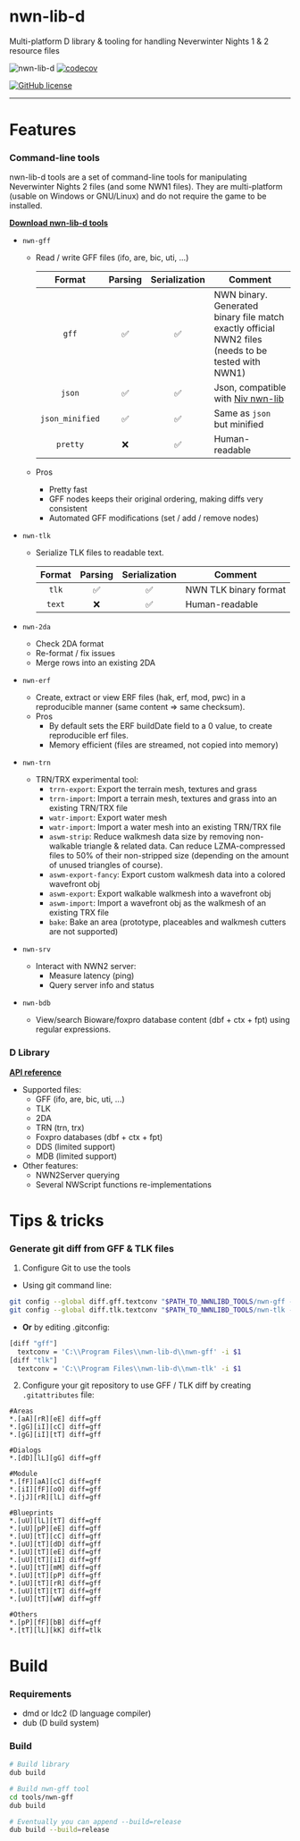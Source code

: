 # nwn-lib-d
Multi-platform D library & tooling for handling Neverwinter Nights 1 & 2 resource files

![nwn-lib-d](https://github.com/CromFr/nwn-lib-d/workflows/nwn-lib-d/badge.svg)
[![codecov](https://codecov.io/gh/CromFr/nwn-lib-d/branch/master/graph/badge.svg)](https://codecov.io/gh/CromFr/nwn-lib-d)

[![GitHub license](https://img.shields.io/badge/license-GPL%203.0-blue.svg)](https://raw.githubusercontent.com/CromFr/nwn-lib-d/master/LICENSE)

---

# Features

### Command-line tools

nwn-lib-d tools are a set of command-line tools for manipulating Neverwinter
Nights 2 files (and some NWN1 files). They are multi-platform (usable on Windows
or GNU/Linux) and do not require the game to be installed.

__[Download nwn-lib-d tools](https://github.com/CromFr/nwn-lib-d/releases)__

- `nwn-gff`
  + Read / write GFF files (ifo, are, bic, uti, ...)

    |      Format     |      Parsing       |   Serialization    |                                              Comment                                               |
    | :-------------: | :----------------: | :----------------: | -------------------------------------------------------------------------------------------------- |
    |      `gff`      | :white_check_mark: | :white_check_mark: | NWN binary. Generated binary file match exactly official NWN2 files (needs to be tested with NWN1) |
    |      `json`     | :white_check_mark: | :white_check_mark: | Json, compatible with [Niv nwn-lib](https://github.com/niv/nwn-lib)                                |
    | `json_minified` | :white_check_mark: | :white_check_mark: | Same as `json` but minified                                                                        |
    |     `pretty`    |        :x:         | :white_check_mark: | Human-readable                                                                                     |

  + Pros
    * Pretty fast
    * GFF nodes keeps their original ordering, making diffs very consistent
    * Automated GFF modifications (set / add / remove nodes)

- `nwn-tlk`
  + Serialize TLK files to readable text.

    | Format |      Parsing       |   Serialization    |        Comment        |
    | :----: | :----------------: | :----------------: | --------------------- |
    | `tlk`  | :white_check_mark: | :white_check_mark: | NWN TLK binary format |
    | `text` |        :x:         | :white_check_mark: | Human-readable        |

- `nwn-2da`
  + Check 2DA format
  + Re-format / fix issues
  + Merge rows into an existing 2DA

- `nwn-erf`
  + Create, extract or view ERF files (hak, erf, mod, pwc) in a reproducible manner (same content => same checksum).
  + Pros
    * By default sets the ERF buildDate field to a 0 value, to create reproducible erf files.
    * Memory efficient (files are streamed, not copied into memory)

- `nwn-trn`
  + TRN/TRX experimental tool:
    * `trrn-export`: Export the terrain mesh, textures and grass
    * `trrn-import`: Import a terrain mesh, textures and grass into an existing TRN/TRX file
    * `watr-import`: Export water mesh
    * `watr-import`: Import a water mesh into an existing TRN/TRX file
    * `aswm-strip`: Reduce walkmesh data size by removing non-walkable triangle & related data. Can reduce LZMA-compressed files to 50% of their non-stripped size (depending on the amount of unused triangles of course).
    * `aswm-export-fancy`: Export custom walkmesh data into a colored wavefront obj
    * `aswm-export`: Export walkable walkmesh into a wavefront obj
    * `aswm-import`: Import a wavefront obj as the walkmesh of an existing TRX file
    * `bake`: Bake an area (prototype, placeables and walkmesh cutters are not supported)

- `nwn-srv`
  + Interact with NWN2 server:
    * Measure latency (ping)
    * Query server info and status

- `nwn-bdb`
  + View/search Bioware/foxpro database content (dbf + ctx + fpt) using regular expressions.


### D Library

__[API reference](https://cromfr.github.io/nwn-lib-d/docs)__

- Supported files:
  + GFF (ifo, are, bic, uti, ...)
  + TLK
  + 2DA
  + TRN (trn, trx)
  + Foxpro databases (dbf + ctx + fpt)
  + DDS (limited support)
  + MDB (limited support)
- Other features:
  + NWN2Server querying
  + Several NWScript functions re-implementations


# Tips & tricks

### Generate git diff from GFF & TLK files

1. Configure Git to use the tools
  - Using git command line:
  ```sh
  git config --global diff.gff.textconv "$PATH_TO_NWNLIBD_TOOLS/nwn-gff -i \$1"
  git config --global diff.tlk.textconv "$PATH_TO_NWNLIBD_TOOLS/nwn-tlk -i \$1"
  ```
  - __Or__ by editing .gitconfig:
  ```sh
  [diff "gff"]
    textconv = 'C:\\Program Files\\nwn-lib-d\\nwn-gff' -i $1
  [diff "tlk"]
    textconv = 'C:\\Program Files\\nwn-lib-d\\nwn-tlk' -i $1
  ```

2. Configure your git repository to use GFF / TLK diff by creating `.gitattributes` file:
```
#Areas
*.[aA][rR][eE] diff=gff
*.[gG][iI][cC] diff=gff
*.[gG][iI][tT] diff=gff

#Dialogs
*.[dD][lL][gG] diff=gff

#Module
*.[fF][aA][cC] diff=gff
*.[iI][fF][oO] diff=gff
*.[jJ][rR][lL] diff=gff

#Blueprints
*.[uU][lL][tT] diff=gff
*.[uU][pP][eE] diff=gff
*.[uU][tT][cC] diff=gff
*.[uU][tT][dD] diff=gff
*.[uU][tT][eE] diff=gff
*.[uU][tT][iI] diff=gff
*.[uU][tT][mM] diff=gff
*.[uU][tT][pP] diff=gff
*.[uU][tT][rR] diff=gff
*.[uU][tT][tT] diff=gff
*.[uU][tT][wW] diff=gff

#Others
*.[pP][fF][bB] diff=gff
*.[tT][lL][kK] diff=tlk
```




# Build

### Requirements
- dmd or ldc2 (D language compiler)
- dub (D build system)

### Build
```sh
# Build library
dub build

# Build nwn-gff tool
cd tools/nwn-gff
dub build

# Eventually you can append --build=release
dub build --build=release
```
